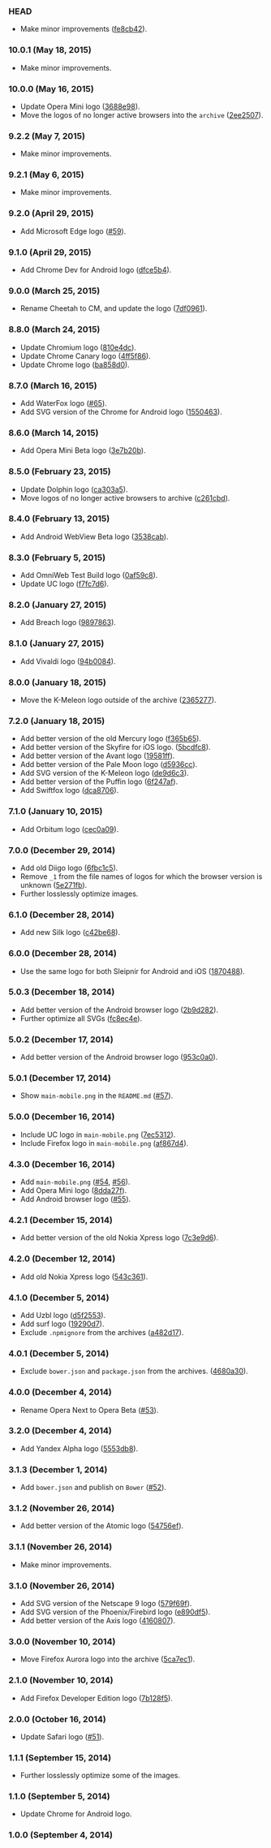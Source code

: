 ### HEAD

* Make minor improvements
  ([fe8cb42](https://github.com/alrra/browser-logos/commit/fe8cb42c07c242c8ea3bba2a1568bf7a8927b830)).

### 10.0.1 (May 18, 2015)

* Make minor improvements.

### 10.0.0 (May 16, 2015)

* Update Opera Mini logo
  ([3688e98](https://github.com/alrra/browser-logos/commit/3688e98abb6bca04c7dd08a42d5b66c2d18aa76c)).
* Move the logos of no longer active browsers into the `archive`
  ([2ee2507](https://github.com/alrra/browser-logos/commit/2ee250770fbf7a9421d311394ef8aa926632a4df)).

### 9.2.2 (May 7, 2015)

* Make minor improvements.

### 9.2.1 (May 6, 2015)

* Make minor improvements.

### 9.2.0 (April 29, 2015)

* Add Microsoft Edge logo
  ([#59](https://github.com/alrra/browser-logos/issues/59)).

### 9.1.0 (April 29, 2015)

* Add Chrome Dev for Android logo
  ([dfce5b4](https://github.com/alrra/browser-logos/commit/dfce5b4974d934647218482017f94547f349a143)).

### 9.0.0 (March 25, 2015)

* Rename Cheetah to CM, and update the logo
  ([7df0961](https://github.com/alrra/browser-logos/commit/7df0961540df82352b3cc4656e46fadf3c86b324)).

### 8.8.0 (March 24, 2015)

* Update Chromium logo
  ([810e4dc](https://github.com/alrra/browser-logos/commit/810e4dc1efbb9ccfafab868ac1bb40a7cf320779)).
* Update Chrome Canary logo
  ([4ff5f86](https://github.com/alrra/browser-logos/commit/4ff5f862552c603b663f3ed71df332671aa64aac)).
* Update Chrome logo
  ([ba858d0](https://github.com/alrra/browser-logos/commit/ba858d0a577c6490962072994c59987b86a89e9c)).

### 8.7.0 (March 16, 2015)

* Add WaterFox logo
  ([#65](https://github.com/alrra/browser-logos/issues/65)).
* Add SVG version of the Chrome for Android logo
  ([1550463](https://github.com/alrra/browser-logos/commit/1550463f1cca526a4193a1216cf5de4daa0be0c8)).

### 8.6.0 (March 14, 2015)

* Add Opera Mini Beta logo
  ([3e7b20b](https://github.com/alrra/browser-logos/commit/3e7b20b93a1b2cd0c98aeb3827d7c2df73ac6a8d)).

### 8.5.0 (February 23, 2015)

* Update Dolphin logo
  ([ca303a5](https://github.com/alrra/browser-logos/commit/ca303a59454cc7f13469b83ce7c0877f17d77366)).
* Move logos of no longer active browsers to archive
  ([c261cbd](https://github.com/alrra/browser-logos/commit/c261cbdda29a8c86372d24ec9f0f14310f3c52e1)).

### 8.4.0 (February 13, 2015)

* Add Android WebView Beta logo
  ([3538cab](https://github.com/alrra/browser-logos/commit/3538cab3a01aaf33aa618948da164c2c048ac35f)).

### 8.3.0 (February 5, 2015)

* Add OmniWeb Test Build logo
  ([0af59c8](https://github.com/alrra/browser-logos/commit/0af59c89bd96acb64d16a83a0c13911b74a62c6e)).
* Update UC logo
  ([f7fc7d6](https://github.com/alrra/browser-logos/commit/f7fc7d6b21422698353a38881a0334caa3483bf6)).

### 8.2.0 (January 27, 2015)

* Add Breach logo
  ([9897863](https://github.com/alrra/browser-logos/commit/989786351ff672a85b69a691ce981461d8b49cd9)).

### 8.1.0 (January 27, 2015)

* Add Vivaldi logo
  ([94b0084](https://github.com/alrra/browser-logos/commit/94b00848b5730245b47f7d0aaae90ff3a5352111)).

### 8.0.0 (January 18, 2015)

* Move the K-Meleon logo outside of the archive
  ([2365277](https://github.com/alrra/browser-logos/commit/2365277b081ae200269f74a24cfb3416e216669b)).

### 7.2.0 (January 18, 2015)

* Add better version of the old Mercury logo
  ([f365b65](https://github.com/alrra/browser-logos/commit/f365b65fb66d3c75a876397554c3a638fbccc193)).
* Add better version of the Skyfire for iOS logo.
  ([5bcdfc8](https://github.com/alrra/browser-logos/commit/5bcdfc82fd71521c1e809214f80cf367a5d96741)).
* Add better version of the Avant logo
  ([19581ff](https://github.com/alrra/browser-logos/commit/19581ff4893777ded669b50c99cb0e4006900726)).
* Add better version of the Pale Moon logo
  ([d5936cc](https://github.com/alrra/browser-logos/commit/d5936ccd5b57209c6cdb65f200e708b77884d4f8)).
* Add SVG version of the K-Meleon logo
  ([de9d6c3](https://github.com/alrra/browser-logos/commit/de9d6c36793745ff21ea0e5b55f5bd2abdf88f44)).
* Add better version of the Puffin logo
  ([6f247af](https://github.com/alrra/browser-logos/commit/6f247af7382cfde9dbce956c2a38572f79a94fb8)).
* Add Swiftfox logo
  ([dca8706](https://github.com/alrra/browser-logos/commit/dca8706261c655d3924eeb6f3352416c67f48d43)).

### 7.1.0 (January 10, 2015)

* Add Orbitum logo
  ([cec0a09](https://github.com/alrra/browser-logos/commit/cec0a094cb12843846e5ec3c82704b9a6967b368)).

### 7.0.0 (December 29, 2014)

* Add old Diigo logo
  ([6fbc1c5](https://github.com/alrra/browser-logos/commit/6fbc1c503b9d171a1148b2196e18d7950f68b81a)).
* Remove `_1` from the file names of logos for which the browser version is unknown
  ([5e271fb](https://github.com/alrra/browser-logos/commit/5e271fbc243901f0adb06cd298f0e8f04664aeb1)).
* Further losslessly optimize images.

### 6.1.0 (December 28, 2014)

* Add new Silk logo
  ([c42be68](https://github.com/alrra/browser-logos/commit/c42be68bba24de87046cf6276547e9ef1dc31611)).

### 6.0.0 (December 28, 2014)

* Use the same logo for both Sleipnir for Android and iOS
  ([1870488](https://github.com/alrra/browser-logos/commit/1870488d1474a6399d1660bdd23ec81534d23c75)).

### 5.0.3 (December 18, 2014)

* Add better version of the Android browser logo
  ([2b9d282](https://github.com/alrra/browser-logos/commit/2b9d28209c2f1356bb5fe5e99ae7e8b5401e7579)).
* Further optimize all SVGs
  ([fc8ec4e](https://github.com/alrra/browser-logos/commit/fc8ec4e09358213b1c71ae56b9863c46189d5fc4)).

### 5.0.2 (December 17, 2014)

* Add better version of the Android browser logo
  ([953c0a0](https://github.com/alrra/browser-logos/commit/953c0a0c39fb793ebdeea211314cc6c8fd8bb4c4)).

### 5.0.1 (December 17, 2014)

* Show `main-mobile.png` in the `README.md`
  ([#57](https://github.com/alrra/browser-logos/issues/57)).

### 5.0.0 (December 16, 2014)

* Include UC logo in `main-mobile.png`
  ([7ec5312](https://github.com/alrra/browser-logos/commit/7ec53120278fcf623b1be2b408e05c8f6942c8e5)).
* Include Firefox logo in `main-mobile.png`
  ([af867d4](https://github.com/alrra/browser-logos/commit/af867d4805ff9b5e81f606813115ac511a5d5f5b)).

### 4.3.0 (December 16, 2014)

* Add `main-mobile.png`
  ([#54](https://github.com/alrra/browser-logos/issues/54),
   [#56](https://github.com/alrra/browser-logos/issues/56)).
* Add Opera Mini logo
  ([8dda27f](https://github.com/alrra/browser-logos/commit/8dda27fbf2dce1c2870ea4115fa198c2bf64233a)).
* Add Android browser logo
  ([#55](https://github.com/alrra/browser-logos/issues/55)).

### 4.2.1 (December 15, 2014)

* Add better version of the old Nokia Xpress logo
  ([7c3e9d6](https://github.com/alrra/browser-logos/commit/7c3e9d6b2540453469d5128978a3da95c23adf73)).

### 4.2.0 (December 12, 2014)

* Add old Nokia Xpress logo
  ([543c361](https://github.com/alrra/browser-logos/commit/543c361869b2e0a2c0da91204c528d2886a415e0)).

### 4.1.0 (December 5, 2014)

* Add Uzbl logo
  ([d5f2553](https://github.com/alrra/browser-logos/commit/d5f25532319ebb86b4075aaa5b98e4058869cc98)).
* Add surf logo
  ([19290d7](https://github.com/alrra/browser-logos/commit/19290d78381da4a0cccd0acf7fe5dd513adb47b2)).
* Exclude `.npmignore` from the archives
  ([a482d17](https://github.com/alrra/browser-logos/commit/4680a30b8e93ccd7cb91f29f5d3c9aed1644bdd2)).

### 4.0.1 (December 5, 2014)

* Exclude `bower.json` and `package.json` from the archives.
  ([4680a30](https://github.com/alrra/browser-logos/commit/4680a30b8e93ccd7cb91f29f5d3c9aed1644bdd2)).

### 4.0.0 (December 4, 2014)

* Rename Opera Next to Opera Beta
  ([#53](https://github.com/alrra/browser-logos/issues/53)).

### 3.2.0 (December 4, 2014)

* Add Yandex Alpha logo
  ([5553db8](https://github.com/alrra/browser-logos/commit/5553db824fd1ac27af4fc62df2ff93f3fa1ba047)).

### 3.1.3 (December 1, 2014)

* Add `bower.json` and publish on `Bower`
  ([#52](https://github.com/alrra/browser-logos/issues/52)).

### 3.1.2 (November 26, 2014)

* Add better version of the Atomic logo
  ([54756ef](https://github.com/alrra/browser-logos/commit/54756efbaac0c66bfe83fbf5558bd82cd34f6606)).

### 3.1.1 (November 26, 2014)

* Make minor improvements.

### 3.1.0 (November 26, 2014)

* Add SVG version of the Netscape 9 logo
  ([579f69f](https://github.com/alrra/browser-logos/commit/579f69fb6db2539c89eb7edf6eee075cbaf07bc2)).
* Add SVG version of the Phoenix/Firebird logo
  ([e890df5](https://github.com/alrra/browser-logos/commit/e890df5f68cdd71ee07847d4ccda4ffb0e900932)).
* Add better version of the Axis logo
  ([4160807](https://github.com/alrra/browser-logos/commit/41608070848ffc10c48a9eaff78ae2941e2ab275)).

### 3.0.0 (November 10, 2014)

* Move Firefox Aurora logo into the archive
  ([5ca7ec1](https://github.com/alrra/browser-logos/commit/5ca7ec1a23b174795c849a1d16f407ef23fcb3c3)).

### 2.1.0 (November 10, 2014)

* Add Firefox Developer Edition logo
  ([7b128f5](https://github.com/alrra/browser-logos/commit/7b128f5b2bdfa7867b3ca6d21d3270831b15b257)).

### 2.0.0 (October 16, 2014)

* Update Safari logo
  ([#51](https://github.com/alrra/browser-logos/issues/51)).

### 1.1.1 (September 15, 2014)

* Further losslessly optimize some of the images.

### 1.1.0 (September 5, 2014)

* Update Chrome for Android logo.

### 1.0.0 (September 4, 2014)
